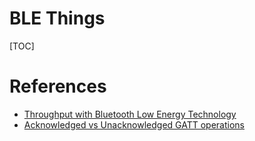 # BLE Things
[TOC]
# References
- [Throughput with Bluetooth Low Energy Technology](https://docs.silabs.com/bluetooth/2.13/general/system-and-performance/throughput-with-bluetooth-low-energy-technology)
- [Acknowledged vs Unacknowledged GATT operations](https://docs.silabs.com/bluetooth/2.13/general/gatt-protocol/acknowledged-vs-unacknowledged-gatt-operations)